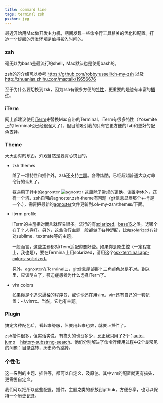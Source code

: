```yaml
---
title: command line
tags: terminal zsh
poster: jpg
---
```

最近开始用Mac做开发主力机，期间发现一些命令行工具相关的优化和配置。打造一个舒服的开发环境是值得投入时间的。

### zsh
毫无以为bash是最流行的shell，Mac默认也是使用bash的。

zsh的的介绍可以参考 https://github.com/robbyrussell/oh-my-zsh 以及 http://zhuanlan.zhihu.com/mactalk/19556676

至于为什么要切换到zsh，因为zsh有很多方便的[特性](http://code.joejag.com/2014/why-zsh.html)，更重要的是他有丰富的[插件](https://github.com/robbyrussell/oh-my-zsh/wiki/Plugins)。

### iTerm
网上都建议使用[iTerm](http://www.iterm2.com/)来替换Mac自带的Terminal。iTerm有很多特性（Yosemite上的Terminal也已经很强大了），但目前吸引我的只有它更方便的Tab和更好的配色支持。

### Theme
天天面对的东西，外观自然是要赏心悦目的。
- zsh themes
  
  除了一堆特性和插件外，zsh还支持[主题](https://github.com/robbyrussell/oh-my-zsh/wiki/themes)。各种炫酷，已经超越普通大众对命令行的认知了。
  
  我选用了其中的agnoster
  ![agnoster](https://cloud.githubusercontent.com/assets/2618447/6316862/70f58fb6-ba03-11e4-82c9-c083bf9a6574.png)
  这里除了常规的更换、设置字体外，还有一个坑，zsh自带的agnoster.zsh-theme有问题（git信息显示那个+-号是一个.），需要把最新的[agnoster](https://gist.github.com/3712874)文件更新到.oh-my-zsh/themes/下面。

- iterm profile
  
  iTerm的主题相对而言就容易很多。流行的有[solarized](http://ethanschoonover.com/solarized)，[base16](http://chriskempson.github.io/base16/)之类。选哪个在于个人喜好。另外，这些流行主题一般都做了各种适配，比如solarized有针对sublime，textmate等的主题。

  一般而言，这些主题都对iTerm适配的要好些。如果你是原生控（一定程度上，我也是），要在Terminal上用solarized，请用这个[osx-terminal.app-colors-solarized](https://github.com/tomislav/osx-terminal.app-colors-solarized)。
  
  另外，agnoster在Terminal上，git信息尾部那个三角颜色总是不对。到这里，应该明白了，强迫症患者为什么选择iTerm了。
  
- vim colors

  如果你是个追求逼格的程序员，或许你还在用vim。vim还有自己的一套配置：~/.vimrc。当然，它也有主题。

### Plugin
搞定各种配色后，看起来舒服，但要用起来也爽，就要上插件了。

zsh插件很多，但实话实说，有搞头的也没多少，反正我只用了2个：[auto-jump](osx-terminal.app-colors-solarized)， [history-substring-search](https://github.com/zsh-users/zsh-history-substring-search)。他们分别解决了命令行使用过程中2个最常见的问题：目录跳转，历史命令跳转。

### 个性化
这一系列的主题、插件等，都可以自定义，及原创。其中vim的配置就更有搞头，更需要自定义。

我们可以把所以这些配置，插件，主题之类的都放到github，方便分享，也可以保持一个历史记录。

